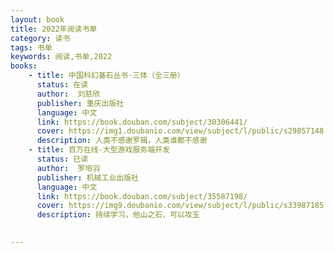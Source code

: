 ```yaml
---
layout: book
title: 2022年阅读书单
category: 读书
tags: 书单
keywords: 阅读,书单,2022
books: 
    - title: 中国科幻基石丛书·三体（全三册）
      status: 在读
      author:  刘慈欣
      publisher: 重庆出版社
      language: 中文
      link: https://book.douban.com/subject/30306441/
      cover: https://img1.doubanio.com/view/subject/l/public/s29857148.jpg
      description: 人类不感谢罗辑，人类谁都不感谢
    - title: 百万在线-大型游戏服务端开发
      status: 已读
      author:  罗培羽
      publisher: 机械工业出版社
      language: 中文
      link: https://book.douban.com/subject/35587198/
      cover: https://img9.doubanio.com/view/subject/l/public/s33987185.jpg
      description: 持续学习，他山之石，可以攻玉
  

---
```





     
  